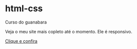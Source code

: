 # html-css
 Curso do guanabara 

 Veja o meu site mais copleto até o momento. Ele é responsivo.

<a href= "https://rubensth.github.io/html-css/Modulo%2002/desafio10/index.html"> Clique e confira </a>

